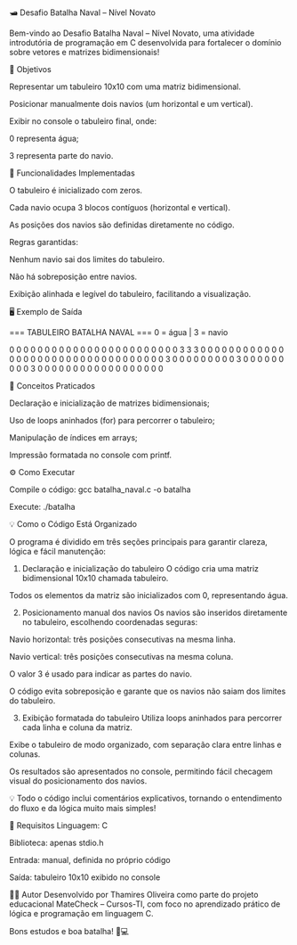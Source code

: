 🛥️ Desafio Batalha Naval – Nível Novato

Bem-vindo ao Desafio Batalha Naval – Nível Novato, uma atividade introdutória de programação em C desenvolvida para fortalecer o domínio sobre vetores e matrizes bidimensionais!

🎯 Objetivos

Representar um tabuleiro 10x10 com uma matriz bidimensional.

Posicionar manualmente dois navios (um horizontal e um vertical).

Exibir no console o tabuleiro final, onde:

0 representa água;

3 representa parte do navio.

🧩 Funcionalidades Implementadas

O tabuleiro é inicializado com zeros.

Cada navio ocupa 3 blocos contíguos (horizontal e vertical).

As posições dos navios são definidas diretamente no código.

Regras garantidas:

Nenhum navio sai dos limites do tabuleiro.

Não há sobreposição entre navios.

Exibição alinhada e legível do tabuleiro, facilitando a visualização.

🖥️ Exemplo de Saída

=== TABULEIRO BATALHA NAVAL ===
0 = água | 3 = navio

0 0 0 0 0 0 0 0 0 0
0 0 0 0 0 0 0 0 0 0
0 0 0 0 3 3 3 0 0 0
0 0 0 0 0 0 0 0 0 0
0 0 0 0 0 0 0 0 0 0
0 0 0 0 0 0 0 0 0 0
0 3 0 0 0 0 0 0 0 0
0 3 0 0 0 0 0 0 0 0
0 3 0 0 0 0 0 0 0 0
0 0 0 0 0 0 0 0 0 0

🧠 Conceitos Praticados

Declaração e inicialização de matrizes bidimensionais;

Uso de loops aninhados (for) para percorrer o tabuleiro;

Manipulação de índices em arrays;

Impressão formatada no console com printf.

⚙️ Como Executar

Compile o código:
gcc batalha_naval.c -o batalha

Execute:
./batalha

💡 Como o Código Está Organizado

O programa é dividido em três seções principais para garantir clareza, lógica e fácil manutenção:

1. Declaração e inicialização do tabuleiro
O código cria uma matriz bidimensional 10x10 chamada tabuleiro.

Todos os elementos da matriz são inicializados com 0, representando água.

2. Posicionamento manual dos navios
Os navios são inseridos diretamente no tabuleiro, escolhendo coordenadas seguras:

Navio horizontal: três posições consecutivas na mesma linha.

Navio vertical: três posições consecutivas na mesma coluna.

O valor 3 é usado para indicar as partes do navio.

O código evita sobreposição e garante que os navios não saiam dos limites do tabuleiro.

3. Exibição formatada do tabuleiro
Utiliza loops aninhados para percorrer cada linha e coluna da matriz.

Exibe o tabuleiro de modo organizado, com separação clara entre linhas e colunas.

Os resultados são apresentados no console, permitindo fácil checagem visual do posicionamento dos navios.

💡 Todo o código inclui comentários explicativos, tornando o entendimento do fluxo e da lógica muito mais simples!


🧾 Requisitos
Linguagem: C

Biblioteca: apenas stdio.h

Entrada: manual, definida no próprio código

Saída: tabuleiro 10x10 exibido no console


👩‍💻 Autor
Desenvolvido por Thamires Oliveira como parte do projeto educacional MateCheck – Cursos-TI, com foco no aprendizado prático de lógica e programação em linguagem C.

Bons estudos e boa batalha! 🚢💻
